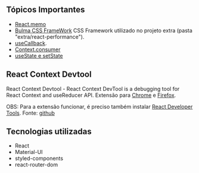 


## Tópicos Importantes
* [React.memo](./notas-de-aula/memo.md)
* [Bulma CSS FrameWork](./notas-de-aula/bulma%20css%20framework.md) CSS Framework utilizado no projeto extra (pasta "extra/react-performance").
* [useCallback](./notas-de-aula/useCallback.md).
* [Context.consumer](./notas-de-aula/aula%202.03%20-%20Context.consumer.md)
* [useState e setState](./notas-de-aula/useState%20e%20setState.md)

## React Context Devtool
React Context Devtool - React Context DevTool is a debugging tool for React Context and useReducer API. Extensão para [Chrome](https://chrome.google.com/webstore/detail/react-context-devtool/oddhnidmicpefilikhgeagedibnefkcf) e [Firefox](https://addons.mozilla.org/pt-BR/firefox/addon/react-context-devtool/).

OBS: Para a extensão funcionar, é preciso também instalar [React Developer Tools](https://chrome.google.com/webstore/detail/react-developer-tools/fmkadmapgofadopljbjfkapdkoienihi?hl=en). Fonte: [github](https://github.com/deeppatel234/react-context-devtool/issues/43)


## Tecnologias utilizadas
* React
* Material-UI
* styled-components
* react-router-dom


